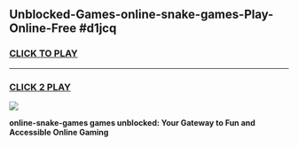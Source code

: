 
## Unblocked-Games-online-snake-games-Play-Online-Free #d1jcq
<h3>
<a href="https://us.freeplayer.one?title=online-snake-games&ref=10M">CLICK TO PLAY</a></h3>
<hr>

<h3>
<a href="https://us.freeplayer.one?title=online-snake-games&ref=10M">CLICK 2 PLAY</a>
  
</h3>

<a href="https://us.freeplayer.one?title=online-snake-games&ref=10M"><img src="https://clearcache.store/games.png"></a>


**online-snake-games games unblocked: Your Gateway to Fun and Accessible Online Gaming**
